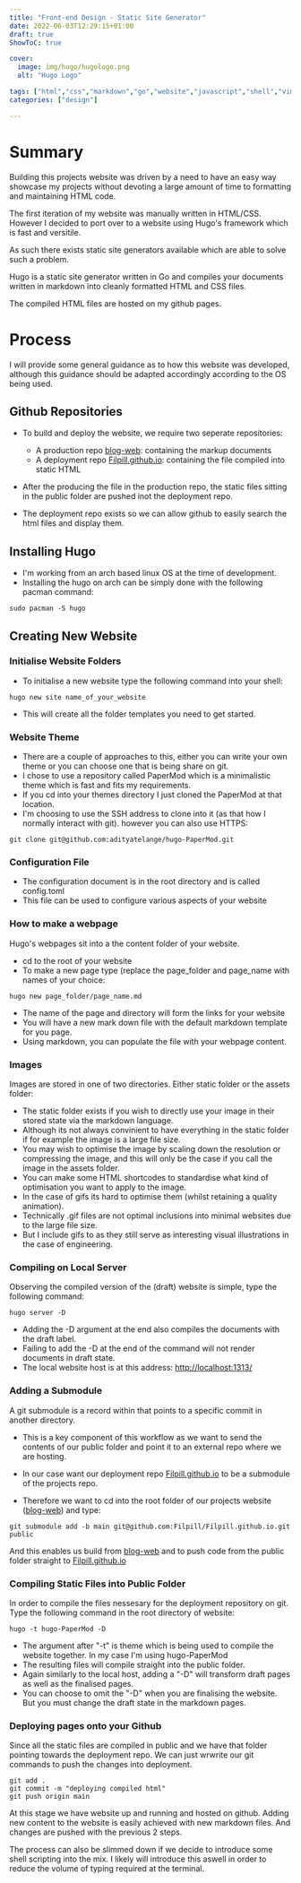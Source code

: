 ```yaml
---
title: "Front-end Design - Static Site Generator"
date: 2022-06-03T12:29:15+01:00
draft: true
ShowToC: true

cover:
  image: img/hugo/hugologo.png
  alt: "Hugo Logo"

tags: ["html","css","markdown","go","website","javascript","shell","vim","scripting"]
categories: ["design"]

---
```


# Summary

Building this projects website was driven by a need to have an easy way showcase my projects without devoting a large amount of time to formatting and maintaining HTML code.

The first iteration of my website was manually written in HTML/CSS. However I decided to port over to a website using Hugo's framework which is fast and versitile.

As such there exists static site generators available which are able to solve such a problem.

Hugo is a static site generator written in Go and compiles your documents written in markdown into cleanly formatted HTML and CSS files.

The compiled HTML files are hosted on my github pages.

# Process

I will provide some general guidance as to how this website was developed, although this guidance should be adapted accordingly according to the OS being used.

## Github Repositories

- To build and deploy the website, we require two seperate repositories:
	- A production repo [blog-web](https://github.com/Filpill/blog-web): containing the markup documents
	- A deployment repo [Filpill.github.io](https://github.com/Filpill/Filpill.github.io): containing the file compiled into static HTML

- After the producing the file in the production repo, the static files sitting in the public folder are pushed inot the deployment repo.
- The deployment repo exists so we can allow github to easily search the html files and display them.

## Installing Hugo

- I'm working from an arch based linux OS at the time of development.
- Installing the hugo on arch can be simply done with the following pacman command:

```[zsh]
sudo pacman -S hugo
```
## Creating New Website

### Initialise Website Folders

- To initialise a new website type the following command into your shell:

```[zsh]
hugo new site name_of_your_website
```
- This will create all the folder templates you need to get started.

### Website Theme

- There are a couple of approaches to this, either you can write your own theme or you can choose one that is being share on git.
- I chose to use a repository called PaperMod which is a minimalistic theme which is fast and fits my requirements.
- If you cd into your themes directory I just cloned the PaperMod at that location.
- I'm choosing to use the SSH address to clone into it (as that how I normally interact with git). however you can also use HTTPS:

```[zsh]
git clone git@github.com:adityatelange/hugo-PaperMod.git
```
### Configuration File

- The configuration document is in the root directory and is called config.toml
- This file can be used to configure various aspects of your website

### How to make a webpage

Hugo's webpages sit into a the content folder of your website.

- cd to the root of your website
- To make a new page type (replace the page_folder and page_name with names of your choice:

```[zsh]
hugo new page_folder/page_name.md
```
- The name of the page and directory will form the links for your website
- You will have a new mark down file with the default markdown template for you page.
- Using markdown, you can populate the file with your webpage content.

### Images

Images are stored in one of two directories. Either static folder or the assets folder:

- The static folder exists if you wish to directly use your image in their stored state via the markdown language.
- Although its not always convinient to have everything in the static folder if for example the image is a large file size.
- You may wish to optimise the image by scaling down the resolution or compressing the image, and this will only be the case if you call the image in the assets folder.
- You can make some HTML shortcodes to standardise what kind of optimisation you want to apply to the image.
- In the case of gifs its hard to optimise them (whilst retaining a quality animation).
- Technically .gif files are not optimal inclusions into minimal websites due to the large file size.
- But I include gifs to as they still serve as interesting visual illustrations in the case of engineering.

### Compiling on Local Server

Observing the compiled version of the (draft) website is simple, type the following command:

```[zsh]
hugo server -D
```
- Adding the -D argument at the end also compiles the documents with the draft label.
- Failing to add the -D at the end of the command will not render documents in draft state.
- The local website host is at this address: [http://localhost:1313/](http://localhost:1313/)

### Adding a Submodule

A git submodule is a record within that points to a specific commit in another directory.

- This is a key component of this workflow as we want to send the contents of our public folder and point it to an external repo where we are hosting.

- In our case want our deployment repo [Filpill.github.io](https://github.com/Filpill/Filpill.github.io) to be a submodule of the projects repo.

- Therefore we want to cd into the root folder of our projects website ([blog-web](https://github.com/Filpill/blog-web)) and type:

```[zsh]
git submodule add -b main git@github.com:Filpill/Filpill.github.io.git public
```

And this enables us build from [blog-web](https://github.com/Filpill/blog-web) and to push code from the public folder straight to [Filpill.github.io](https://github.com/Filpill/Filpill.github.io)



### Compiling Static Files into Public Folder

In order to compile the files nessesary for the deployment repository on git. Type the following command in the root directory of website:

```[zsh]
hugo -t hugo-PaperMod -D
```
- The argument after "-t" is theme which is being used to compile the website together. In my case I'm using hugo-PaperMod
- The resulting files will compile straight into the public folder.
- Again similarly to the local host, adding a "-D" will transform draft pages as well as the finalised pages.
- You can choose to omit the "-D" when you are finalising the website. But you must change the draft state in the markdown pages.

### Deploying pages onto your Github

Since all the static files are compiled in public and we have that folder pointing towards the deployment repo. We can just wrwrite our git commands to push the changes into deployment.

```[zsh]
git add .
git commit -m "deploying compiled html"
git push origin main
```

At this stage we have website up and running and hosted on github. Adding new content to the website is easily achieved with new markdown files. And changes are pushed with the previous 2 steps.

The process can also be slimmed down if we decide to introduce some shell scripting into the mix. I likely will introduce this aswell in order to reduce the volume of typing required at the terminal.
